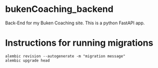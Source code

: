 # bukenCoaching_backend
Back-End for my Buken Coaching site. This is a python FastAPI app.

# Instructions for running migrations

```
alembic revision --autogenerate -m "migration message"
alembic upgrade head
```